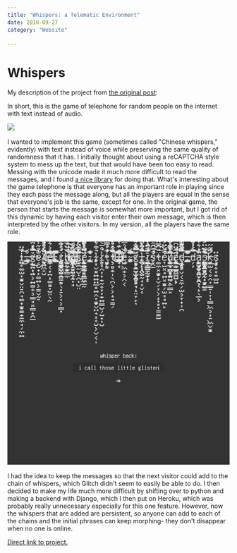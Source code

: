 ```yaml
---
title: "Whispers: a Telematic Environment"
date: 2018-09-27
category: "Website"

---
```


# Whispers

My description of the project from [the original post](http://cmuems.com/2018/60212f/chromsan/09/27/chromsan-telematic/):

In short, this is the game of telephone for random people on the internet with text instead of audio.

![](/static/images/whispers/edit-4.gif)

I wanted to implement this game (sometimes called "Chinese whispers," evidently) with text instead of voice while preserving the same quality of randomness that it has. I initially thought about using a reCAPTCHA style system to mess up the text, but that would have been too easy to read. Messing with the unicode made it much more difficult to read the messages, and I found <a href="https://github.com/combatwombat/Lunicode.js">a nice library</a> for doing that. What's interesting about the game telephone is that everyone has an important role in playing since they each pass the message along, but all the players are equal in the sense that everyone's job is the same, except for one. In the original game, the person that starts the message is somewhat more important, but I got rid of this dynamic by having each visitor enter their own message, which is then interpreted by the other visitors.  In my version, all the players have the same role.

![](/static/images/whispers/edit-5.gif)

I had the idea to keep the messages so that the next visitor could add to the chain of whispers, which Glitch didn't seem to easily be able to do. I then decided to make my life much more difficult by shifting over to python and making a backend with Django, which I then put on Heroku, which was probably really unnecessary especially for this one feature. However, now the whispers that are added are persistent, so anyone can add to each of the chains and the initial phrases can keep morphing- they don't disappear when no one is online.

<a href="https://whisper-back.herokuapp.com">Direct link to project.</a>